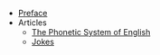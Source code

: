 - [Preface](preface.md)
- Articles
    * [The Phonetic System of English](art001.md)
    * [Jokes](Jokes.md)
